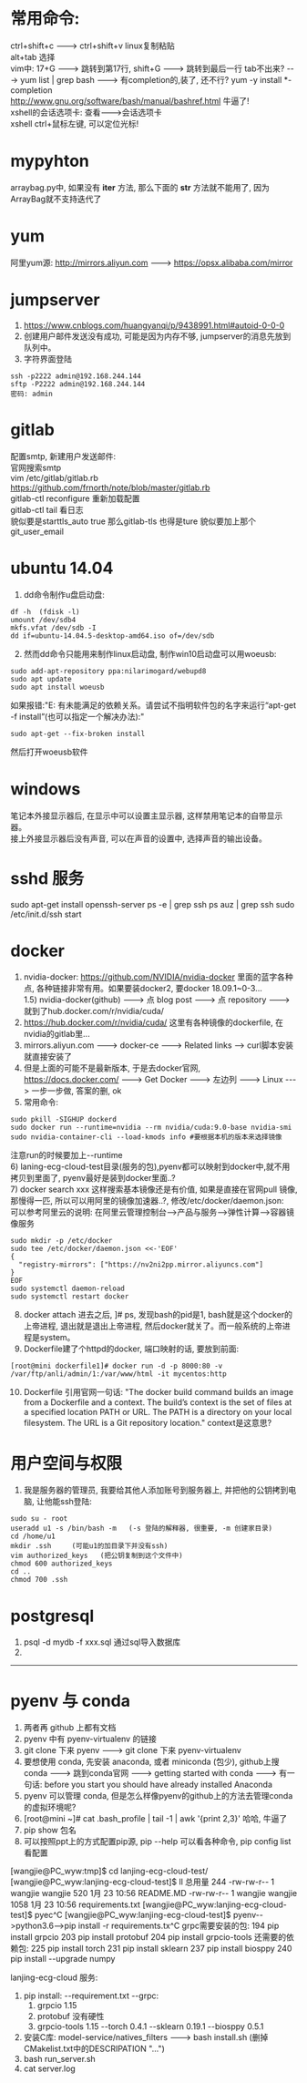 # 常用命令:
ctrl+shift+c ---> ctrl+shift+v linux复制粘贴  
alt+tab 选择  
vim中: 17+G ---> 跳转到第17行, shift+G ---> 跳转到最后一行
tab不出来? ---> yum list | grep bash ---> 有completion的,装了, 还不行? yum -y install *-completion   
http://www.gnu.org/software/bash/manual/bashref.html 牛逼了!  
xshell的会话选项卡: 查看--->会话选项卡  
xshell ctrl+鼠标左键, 可以定位光标!

# mypyhton  
arraybag.py中, 如果没有 __iter__ 方法, 那么下面的 __str__ 方法就不能用了, 因为ArrayBag就不支持迭代了  
  
# yum  
阿里yum源: http://mirrors.aliyun.com ---> https://opsx.alibaba.com/mirror  
  
# jumpserver  
1) https://www.cnblogs.com/huangyanqi/p/9438991.html#autoid-0-0-0  
2) 创建用户邮件发送没有成功, 可能是因为内存不够, jumpserver的消息先放到队列中。  
3) 字符界面登陆
```
ssh -p2222 admin@192.168.244.144
sftp -P2222 admin@192.168.244.144
密码: admin
```
  
# gitlab  
配置smtp, 新建用户发送邮件:  
官网搜索smtp  
vim /etc/gitlab/gitlab.rb https://github.com/frnorth/note/blob/master/gitlab.rb  
gitlab-ctl reconfigure 重新加载配置  
gitlab-ctl tail 看日志  
貌似要是starttls_auto true 那么gitlab-tls 也得是ture
貌似要加上那个git_user_email

# ubuntu 14.04
1) dd命令制作u盘启动盘:  
```
df -h  (fdisk -l)
umount /dev/sdb4
mkfs.vfat /dev/sdb -I
dd if=ubuntu-14.04.5-desktop-amd64.iso of=/dev/sdb
```
2) 然而dd命令只能用来制作linux启动盘, 制作win10启动盘可以用woeusb:  
```
sudo add-apt-repository ppa:nilarimogard/webupd8
sudo apt update
sudo apt install woeusb 
```
如果报错:"E: 有未能满足的依赖关系。请尝试不指明软件包的名字来运行“apt-get -f install”(也可以指定一个解决办法):"  
```
sudo apt-get --fix-broken install
```
然后打开woeusb软件  

# windows
笔记本外接显示器后, 在显示中可以设置主显示器, 这样禁用笔记本的自带显示器。  
接上外接显示器后没有声音, 可以在声音的设置中, 选择声音的输出设备。  

# sshd 服务
sudo apt-get install openssh-server
ps -e | grep ssh    ps auz | grep ssh
sudo /etc/init.d/ssh start

# docker
1) nvidia-docker: https://github.com/NVIDIA/nvidia-docker 里面的蓝字各种点, 各种链接非常有用。如果要装docker2, 要docker 18.09.1~0-3...  
1.5) nvidia-docker(github) ---> 点 blog post ---> 点 repository ---> 就到了hub.docker.com/r/nvidia/cuda/  
2) https://hub.docker.com/r/nvidia/cuda/ 这里有各种镜像的dockerfile, 在nvidia的gitlab里...  
3) mirrors.aliyun.com ---> docker-ce ---> Related links --> curl脚本安装就直接安装了  
4) 但是上面的可能不是最新版本, 于是去docker官网, https://docs.docker.com/ ---> Get Docker ---> 左边列 ---> Linux ---> 一步一步做, 答案的删, ok  
5) 常用命令:
```
sudo pkill -SIGHUP dockerd
sudo docker run --runtime=nvidia --rm nvidia/cuda:9.0-base nvidia-smi
sudo nvidia-container-cli --load-kmods info #要根据本机的版本来选择镜像
```
注意run的时候要加上--runtime  
6) laning-ecg-cloud-test目录(服务的包),pyenv都可以映射到docker中,就不用拷贝到里面了, pyenv最好是装到docker里面..?  
7) docker search xxx 这样搜索基本镜像还是有价值, 如果是直接在官网pull 镜像, 那慢得一匹, 所以可以用阿里的镜像加速器..?, 修改/etc/docker/daemon.json:  
可以参考阿里云的说明: 在阿里云管理控制台-->产品与服务-->弹性计算-->容器镜像服务
```
sudo mkdir -p /etc/docker
sudo tee /etc/docker/daemon.json <<-'EOF'
{
  "registry-mirrors": ["https://nv2ni2pp.mirror.aliyuncs.com"]
}
EOF
sudo systemctl daemon-reload
sudo systemctl restart docker
```
8) docker attach 进去之后, ]# ps, 发现bash的pid是1, bash就是这个docker的上帝进程, 退出就是退出上帝进程, 然后docker就关了。而一般系统的上帝进程是system。 
9) Dockerfile建了个httpd的docker, 端口映射的话, 要放到前面:
```
[root@mini dockerfile1]# docker run -d -p 8000:80 -v /var/ftp/anli/admin/1:/var/www/html -it mycentos:http
```
10) Dockerfile 引用官网一句话: "The docker build command builds an image from a Dockerfile and a context. The build’s context is the set of files at a specified location PATH or URL. The PATH is a directory on your local filesystem. The URL is a Git repository location." context是这意思?

# 用户空间与权限
1) 我是服务器的管理员, 我要给其他人添加账号到服务器上, 并把他的公钥拷到电脑, 让他能ssh登陆:  
```
sudo su - root
useradd u1 -s /bin/bash -m   (-s 登陆的解释器, 很重要, -m 创建家目录)
cd /home/u1
mkdir .ssh     (可能u1的加目录下并没有ssh)
vim authorized_keys   (把公钥复制到这个文件中)
chmod 600 authorized_keys
cd ..
chmod 700 .ssh
```

# postgresql
1) psql -d mydb -f xxx.sql 通过sql导入数据库
2) 
-------------------------------------------------------

# pyenv 与 conda
1) 两者再 github 上都有文档  
2) pyenv 中有 pyenv-virtualenv 的链接  
3) git clone 下来 pyenv ---> git clone 下来 pyenv-virtualenv  
4) 要想使用 conda, 先安装 anaconda, 或者 miniconda (包少), github上搜conda ---> 跳到conda官网 ---> getting started with conda ---> 有一句话: before you start you should have already installed Anaconda  
5) pyenv 可以管理 conda, 但是怎么样像pyenv的github上的方法去管理conda的虚拟环境呢?  
6) [root@mini ~]# cat .bash_profile | tail -1 | awk '{print $2,$3}' 哈哈, 牛逼了  
7) pip show 包名
8) 可以按照ppt上的方式配置pip源, pip --help 可以看各种命令, pip config list看配置

[wangjie@PC_wyw:tmp]$ cd lanjing-ecg-cloud-test/
[wangjie@PC_wyw:lanjing-ecg-cloud-test]$ ll
总用量 244
-rw-rw-r--  1 wangjie wangjie    520  1月 23 10:56 README.MD
-rw-rw-r--  1 wangjie wangjie   1058  1月 23 10:56 requirements.txt
[wangjie@PC_wyw:lanjing-ecg-cloud-test]$ pyec^C
[wangjie@PC_wyw:lanjing-ecg-cloud-test]$ pyenv-->python3.6-->pip install -r requirements.tx^C
grpc需要安装的包:
  194  pip install grpcio
  203  pip install protobuf
  204  pip install grpcio-tools
还需要的依赖包:
  225  pip install torch
  231  pip install sklearn
  237  pip install biosppy
  240  pip install --upgrade numpy

lanjing-ecg-cloud 服务:
1. pip install:
--requirement.txt
--grpc:
    1) grpcio         1.15
    2) protobuf       没有硬性
    3) grpcio-tools   1.15
--torch           0.4.1
--sklearn         0.19.1
--biosppy         0.5.1
2. 安装C库:
model-service/natives_filters ---> bash install.sh (删掉CMakelist.txt中的DESCRIPATION "...")
3. bash run_server.sh
4. cat server.log
